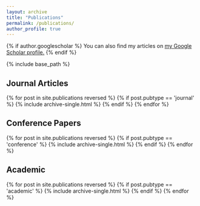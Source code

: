 ```yaml
---
layout: archive
title: "Publications"
permalink: /publications/
author_profile: true
---
```


{% if author.googlescholar %}
  You can also find my articles on <u><a href="{{author.googlescholar}}">my Google Scholar profile</a>.</u>
{% endif %}

{% include base_path %}

<!-- {% for post in site.publications reversed %}
  {% include archive-single.html %}
{% endfor %} -->

## Journal Articles

{% for post in site.publications reversed %}
  {% if post.pubtype == 'journal' %}
      {% include archive-single.html %}
  {% endif %}
{% endfor %}

## Conference Papers

{% for post in site.publications reversed %}
  {% if post.pubtype == 'conference' %}
      {% include archive-single.html %}
  {% endif %}
{% endfor %}

## Academic

{% for post in site.publications reversed %}
  {% if post.pubtype == 'academic' %}
      {% include archive-single.html %}
  {% endif %}
{% endfor %}
